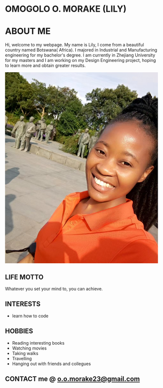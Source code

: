 # OMOGOLO O. MORAKE (LILY)
# ABOUT ME
Hi, welcome to my webpage. My name is Lily, I come from a beautiful country named Botswana( Africa).
I majored in Industrial and Manufacturing engineering for my bachelor's degree. 
I am currently in Zhejiang University for my masters and I am working on my Design Engineering project, hoping to learn more and obtain greater results.

![](https://github.com/LilyMorake/OMOGOLO-O.-MORAKE/blob/main/IMG1/IMAGE.jpg)

## LIFE MOTTO
Whatever you set your mind to, you can achieve.

## INTERESTS
* learn how to code

## HOBBIES 
  * Reading interesting books
  * Watching movies
  * Taking walks
  * Travelling
  * Hanging out with friends and collegues
    
## CONTACT me @ o.o.morake23@gmail.com
